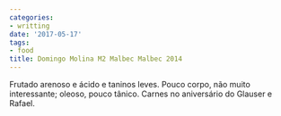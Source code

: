 ```yaml
---
categories:
- writting
date: '2017-05-17'
tags:
- food
title: Domingo Molina M2 Malbec Malbec 2014
---
```


Frutado arenoso e ácido e taninos leves. Pouco corpo, não muito interessante; oleoso, pouco tânico. Carnes no aniversário do Glauser e Rafael.